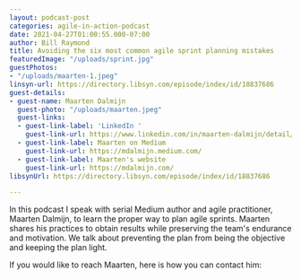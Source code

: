 ```yaml
---
layout: podcast-post
categories: agile-in-action-podcast
date: 2021-04-27T01:00:55.000-07:00
author: Bill Raymond
title: Avoiding the six most common agile sprint planning mistakes
featuredImage: "/uploads/sprint.jpg"
guestPhotos:
- "/uploads/maarten-1.jpeg"
linsyn-url: https://directory.libsyn.com/episode/index/id/18837686
guest-details:
- guest-name: Maarten Dalmijn
  guest-photo: "/uploads/maarten.jpeg"
  guest-links:
  - guest-link-label: 'LinkedIn '
    guest-link-url: https://www.linkedin.com/in/maarten-dalmijn/detail/contact-info/
  - guest-link-label: Maarten on Medium
    guest-link-url: https://mdalmijn.medium.com/
  - guest-link-label: Maarten's website
    guest-link-url: https://mdalmijn.com/
libsynUrl: https://directory.libsyn.com/episode/index/id/18837686

---
```

In this podcast I speak with serial Medium author and agile practitioner, Maarten Dalmijn, to learn the proper way to plan agile sprints. Maarten shares his practices to obtain results while preserving the team's endurance and motivation. We talk about preventing the plan from being the objective and keeping the plan light.

If you would like to reach Maarten, here is how you can contact him: